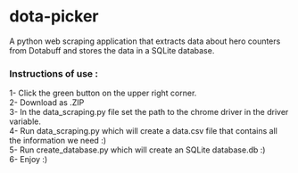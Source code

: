 # dota-picker
A python web scraping application that extracts data about hero counters from Dotabuff and stores the data in a SQLite database.

### Instructions of use :
1- Click the green button on the upper right corner.<br>
2- Download as .ZIP <br>
3- In the data_scraping.py file set the path to the chrome driver in the driver variable. <br>
4- Run data_scraping.py which will create a data.csv file that contains all the information we need :) <br>
5- Run create_database.py which will create an SQLite database.db :) <br>
6- Enjoy :) <br>

